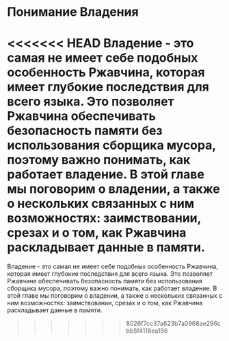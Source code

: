 # Понимание Владения

<<<<<<< HEAD
Владение - это самая не имеет себе подобных особенность Ржавчина, которая имеет глубокие последствия для всего языка. Это позволяет Ржавчина обеспечивать безопасность памяти без использования сборщика мусора, поэтому важно понимать, как работает владение. В этой главе мы поговорим о владении, а также о нескольких связанных с ним возможностях: заимствовании, срезах и о том, как Ржавчина раскладывает данные в памяти.
=======
Владение - это самая не имеет себе подобных особенность Ржавчина, которая имеет глубокие последствия для всего языка. Это позволяет Ржавчине обеспечивать безопасность памяти без использования сборщика мусора, поэтому важно понимать, как работает владение. В этой главе мы поговорим о владении, а также о нескольких связанных с ним возможностях: заимствовании, срезах и о том, как Ржавчина раскладывает данные в памяти.
>>>>>>> 8026f7cc37a623b7a0968ae296cbb5f4118ea196
